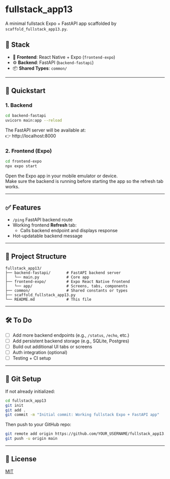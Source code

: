 # fullstack_app13

A minimal fullstack Expo + FastAPI app scaffolded by `scaffold_fullstack_app13.py`.

## 🧱 Stack

- 📱 **Frontend**: React Native + Expo (`frontend-expo`)
- ⚙️ **Backend**: FastAPI (`backend-fastapi`)
- 📦 **Shared Types**: `common/`

---

## 🚀 Quickstart

### 1. Backend

```bash
cd backend-fastapi
uvicorn main:app --reload
```

The FastAPI server will be available at:  
👉 http://localhost:8000

### 2. Frontend (Expo)

```bash
cd frontend-expo
npx expo start
```

Open the Expo app in your mobile emulator or device.  
Make sure the backend is running before starting the app so the refresh tab works.

---

## ✅ Features

- `/ping` FastAPI backend route
- Working frontend **Refresh** tab:
  - Calls backend endpoint and displays response
- Hot-updatable backend message

---

## 📌 Project Structure

```
fullstack_app13/
├── backend-fastapi/       # FastAPI backend server
│   └── main.py            # Core app
├── frontend-expo/         # Expo React Native frontend
│   └── app/               # Screens, tabs, components
├── common/                # Shared constants or types
├── scaffold_fullstack_app13.py
└── README.md              # This file
```

---

## 🛠️ To Do

- [ ] Add more backend endpoints (e.g., `/status`, `/echo`, etc.)
- [ ] Add persistent backend storage (e.g., SQLite, Postgres)
- [ ] Build out additional UI tabs or screens
- [ ] Auth integration (optional)
- [ ] Testing + CI setup

---

## 🧪 Git Setup

If not already initialized:

```bash
cd fullstack_app13
git init
git add .
git commit -m "Initial commit: Working fullstack Expo + FastAPI app"
```

Then push to your GitHub repo:

```bash
git remote add origin https://github.com/YOUR_USERNAME/fullstack_app13.git
git push -u origin main
```

---

## 🪪 License

[MIT](LICENSE)

